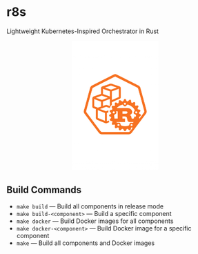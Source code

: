 # r8s

Lightweight Kubernetes-Inspired Orchestrator in Rust

<div align="center">
  <img src="logo.png" alt="r8s logo" width="200"/>
</div>

## Build Commands

- `make build` — Build all components in release mode
- `make build-<component>` — Build a specific component
- `make docker` — Build Docker images for all components
- `make docker-<component>` — Build Docker image for a specific component
- `make` — Build all components and Docker images

